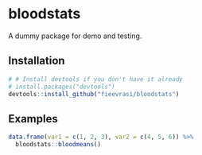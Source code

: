 
<!-- README.md is generated from README.Rmd. Please edit that file -->
bloodstats
==========

A dummy package for demo and testing.

Installation
------------

``` r
# # Install devtools if you don't have it already
# install.packages("devtools")
devtools::install_github("fieevrasi/bloodstats")
```

Examples
--------

``` r
data.frame(var1 = c(1, 2, 3), var2 = c(4, 5, 6)) %>%
  bloodstats::bloodmeans()
```
